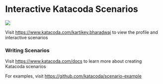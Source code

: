 # Interactive Katacoda Scenarios

[![](http://shields.katacoda.com/katacoda/kartikey.bharadwaj/count.svg)](https://www.katacoda.com/kartikey.bharadwaj "Get your profile on Katacoda.com")

Visit https://www.katacoda.com/kartikey.bharadwaj to view the profile and interactive scenarios

### Writing Scenarios
Visit https://www.katacoda.com/docs to learn more about creating Katacoda scenarios

For examples, visit https://github.com/katacoda/scenario-example
